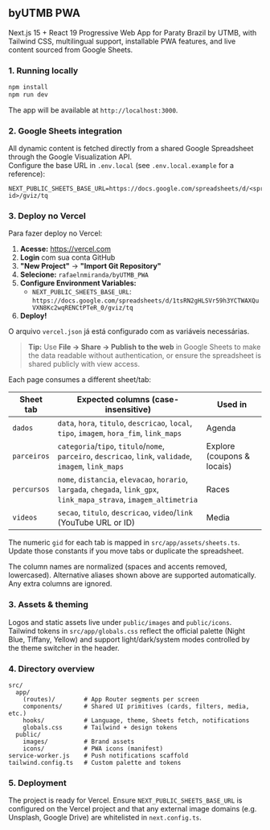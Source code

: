## byUTMB PWA

Next.js 15 + React 19 Progressive Web App for Paraty Brazil by UTMB, with Tailwind CSS, multilingual support, installable PWA features, and live content sourced from Google Sheets.

### 1. Running locally

```bash
npm install
npm run dev
```

The app will be available at `http://localhost:3000`.

### 2. Google Sheets integration

All dynamic content is fetched directly from a shared Google Spreadsheet through the Google Visualization API.  
Configure the base URL in `.env.local` (see `.env.local.example` for a reference):

```
NEXT_PUBLIC_SHEETS_BASE_URL=https://docs.google.com/spreadsheets/d/<spreadsheet-id>/gviz/tq
```

### 3. Deploy no Vercel

Para fazer deploy no Vercel:

1. **Acesse:** https://vercel.com
2. **Login** com sua conta GitHub
3. **"New Project"** → **"Import Git Repository"**
4. **Selecione:** `rafaelnmiranda/byUTMB_PWA`
5. **Configure Environment Variables:**
   - `NEXT_PUBLIC_SHEETS_BASE_URL`: `https://docs.google.com/spreadsheets/d/1tsRN2gHLSVr59h3YCTWAXQuVXN8Kc2wqRENCtPTeR_0/gviz/tq`
6. **Deploy!**

O arquivo `vercel.json` já está configurado com as variáveis necessárias.

> **Tip:** Use **File → Share → Publish to the web** in Google Sheets to make the data readable without authentication, or ensure the spreadsheet is shared publicly with view access.

Each page consumes a different sheet/tab:

| Sheet tab | Expected columns (case-insensitive) | Used in |
|-----------|--------------------------------------|---------|
| `dados` | `data`, `hora`, `titulo`, `descricao`, `local`, `tipo`, `imagem`, `hora_fim`, `link_maps` | Agenda |
| `parceiros` | `categoria`/`tipo`, `titulo`/`nome`, `parceiro`, `descricao`, `link`, `validade`, `imagem`, `link_maps` | Explore (coupons & locais) |
| `percursos` | `nome`, `distancia`, `elevacao`, `horario`, `largada`, `chegada`, `link_gpx`, `link_mapa_strava`, `imagem_altimetria` | Races |
| `videos` | `secao`, `titulo`, `descricao`, `video`/`link` (YouTube URL or ID) | Media |

The numeric `gid` for each tab is mapped in `src/app/assets/sheets.ts`. Update those constants if you move tabs or duplicate the spreadsheet.

The column names are normalized (spaces and accents removed, lowercased). Alternative aliases shown above are supported automatically. Any extra columns are ignored.

### 3. Assets & theming

Logos and static assets live under `public/images` and `public/icons`.  
Tailwind tokens in `src/app/globals.css` reflect the official palette (Night Blue, Tiffany, Yellow) and support light/dark/system modes controlled by the theme switcher in the header.

### 4. Directory overview

```
src/
  app/
    (routes)/        # App Router segments per screen
    components/      # Shared UI primitives (cards, filters, media, etc.)
    hooks/           # Language, theme, Sheets fetch, notifications
    globals.css      # Tailwind + design tokens
  public/
    images/          # Brand assets
    icons/           # PWA icons (manifest)
service-worker.js    # Push notifications scaffold
tailwind.config.ts   # Custom palette and tokens
```

### 5. Deployment

The project is ready for Vercel. Ensure `NEXT_PUBLIC_SHEETS_BASE_URL` is configured on the Vercel project and that any external image domains (e.g. Unsplash, Google Drive) are whitelisted in `next.config.ts`.
